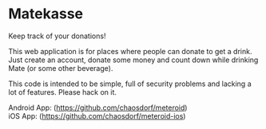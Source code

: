 # Matekasse

Keep track of your donations!

This web application is for places where people can donate to get a drink. Just
create an account, donate some money and count down while drinking Mate (or some
other beverage).

This code is intended to be simple, full of security problems and lacking a lot
of features. Please hack on it.

Android App: (https://github.com/chaosdorf/meteroid)  
iOS App: (https://github.com/chaosdorf/meteroid-ios)

